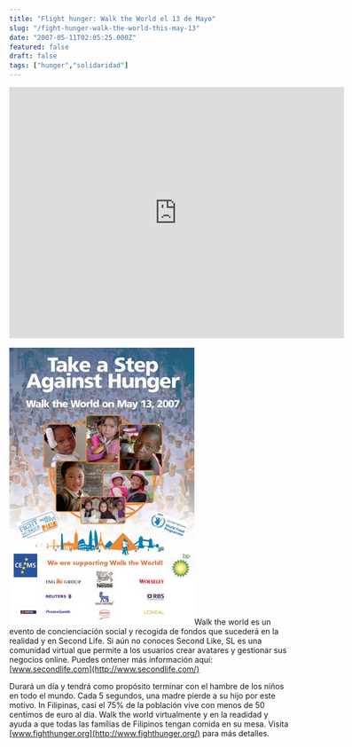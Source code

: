 ```yaml
---
title: "Flight hunger: Walk the World el 13 de Mayo"
slug: "/fight-hunger-walk-the-world-this-may-13"
date: "2007-05-11T02:05:25.000Z"
featured: false
draft: false
tags: ["hunger","solidaridad"]
---
```


<iframe allowfullscreen="" frameborder="0" height="453" src="http://www.youtube.com/embed/gofdDuktIWI?feature=oembed" width="604"></iframe>

![hunger](./images/hunger_vrtvsy.jpg "hunger")Walk the world es un evento de concienciación social y recogida de fondos que sucederá en la realidad y en Second Life. Si aún no conoces Second Like, SL es una comunidad virtual que permite a los usuarios crear avatares y gestionar sus negocios online. Puedes ontener más información aquí: [www.secondlife.com](http://www.secondlife.com/)

Durará un día y tendrá como propósito terminar con el hambre de los niños en todo el mundo. Cada 5 segundos, una madre pierde a su hijo por este motivo. In Filipinas, casi el 75% de la población vive con menos de 50 centímos de euro al día. Walk the world virtualmente y en la readidad y ayuda a que todas las famílias de Filipinos tengan comida en su mesa. Visita [www.fighthunger.org](http://www.fighthunger.org/) para más detalles.



